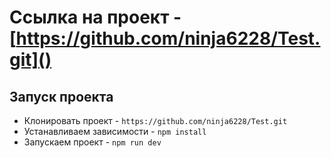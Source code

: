 # Ссылка на проект - [https://github.com/ninja6228/Test.git]()
## Запуск проекта

- Клонировать проект - `https://github.com/ninja6228/Test.git`
- Устанавливаем зависимости - `npm install`
- Запускаем проект - `npm run dev`
